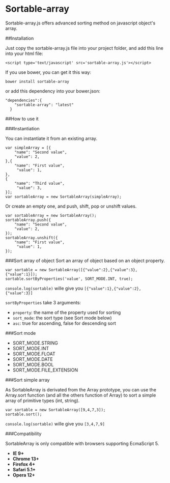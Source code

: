 Sortable-array
==============

Sortable-array.js offers advanced sorting method on javascript object's array.

##Installation

Just copy the sortable-array.js file into your project folder, and add this line into your html file:

`<script type='text/javascript' src='sortable-array.js'></script>`

If you use bower, you can get it this way:

`bower install sortable-array`

or add this dependency into your bower.json:

```
"dependencies":{
	"sortable-array": "latest"
  }
```

##How to use it

###Instantiation

You can instantiate it from an existing array.
```
var simpleArray = [{
	"name": "Second value",
	"value": 2,
},{
	"name": "First value",
	 "value": 1,
},
{
	"name": "Third value",
	 "value": 3,
}];
var sortableArray = new SortableArray(simpleArray);
```

Or create an empty one, and push, shift, pop or unshift values.
```
var sortableArray = new SortableArray();
sortableArray.push({
	"name": "Second value",
	"value": 2,
});
sortableArray.unshift({
	"name": "First value",
	 "value": 1,
});
```

###Sort array of object
Sort an array of object based on an object property.
```
var sortable = new SortableArray([{"value":2},{"value":3},{"value":1}]);
sortable.sortByProperties('value', SORT_MODE.INT, true);
```
`console.log(sortable)` wille give you `[{"value":1},{"value":2},{"value":3}]`

`sortByProperties` take 3 arguments:
* `property`: the name of the property used for sorting
* `sort_mode`: the sort type (see Sort mode below)
* `asc`: true for ascending, false for descending sort

###Sort mode
* SORT_MODE.STRING
* SORT_MODE.INT
* SORT_MODE.FLOAT
* SORT_MODE.DATE
* SORT_MODE.BOOL
* SORT_MODE.FILE_EXTENSION


###Sort simple array

As SortableArray is derivated from the Array prototype, you can use the Array.sort function (and all the others function of Array) to sort a simple array of primitive types (int, string).
```
var sortable = new SortableArray([9,4,7,3]);
sortable.sort();
```
`console.log(sortable)` wille give you `[3,4,7,9]`

###Compatibility

SortableArray is only compatible with browsers supporting EcmaScript 5.
* **IE 9+**
* **Chrome 13+**
* **Firefox 4+**
* **Safari 5.1+**
* **Opera 12+**

